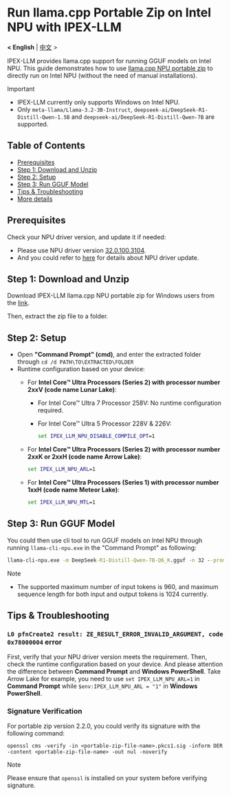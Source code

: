 # Run llama.cpp Portable Zip on Intel NPU with IPEX-LLM
<p>
  <b>< English</b> | <a href='./llama_cpp_npu_portable_zip_quickstart.zh-CN.md'>中文</a> >
</p>

IPEX-LLM provides llama.cpp support for running GGUF models on Intel NPU. This guide demonstrates how to use [llama.cpp NPU portable zip](https://github.com/intel/ipex-llm/releases/tag/v2.2.0-nightly) to directly run on Intel NPU (without the need of manual installations).

> [!IMPORTANT]
> 
> - IPEX-LLM currently only supports Windows on Intel NPU.
> - Only `meta-llama/Llama-3.2-3B-Instruct`, `deepseek-ai/DeepSeek-R1-Distill-Qwen-1.5B` and `deepseek-ai/DeepSeek-R1-Distill-Qwen-7B` are supported.


## Table of Contents
- [Prerequisites](#prerequisites)
- [Step 1: Download and Unzip](#step-1-download-and-unzip)
- [Step 2: Setup](#step-2-setup)
- [Step 3: Run GGUF Model](#step-3-run-gguf-model)
- [Tips & Troubleshooting](#tips--troubleshooting)
- [More details](npu_quickstart.md)


## Prerequisites

Check your NPU driver version, and update it if needed:

- Please use NPU driver version [32.0.100.3104](https://www.intel.com/content/www/us/en/download/794734/838895/intel-npu-driver-windows.html).
- And you could refer to [here](npu_quickstart.md#update-npu-driver) for details about NPU driver update.

## Step 1: Download and Unzip

Download IPEX-LLM llama.cpp NPU portable zip for Windows users from the [link](https://github.com/intel/ipex-llm/releases/tag/v2.2.0-nightly).

Then, extract the zip file to a folder.

## Step 2: Setup

- Open **"Command Prompt" (cmd)**, and enter the extracted folder through `cd /d PATH\TO\EXTRACTED\FOLDER`
- Runtime configuration based on your device:
  - For **Intel Core™ Ultra Processors (Series 2) with processor number 2xxV (code name Lunar Lake)**:

    - For Intel Core™ Ultra 7 Processor 258V:
        No runtime configuration required.

    - For Intel Core™ Ultra 5 Processor 228V & 226V:
        ```cmd
        set IPEX_LLM_NPU_DISABLE_COMPILE_OPT=1
        ```

  - For **Intel Core™ Ultra Processors (Series 2) with processor number 2xxK or 2xxH (code name Arrow Lake)**:
    ```cmd
    set IPEX_LLM_NPU_ARL=1
    ```

  - For **Intel Core™ Ultra Processors (Series 1) with processor number 1xxH (code name Meteor Lake)**:
    ```cmd
    set IPEX_LLM_NPU_MTL=1
    ```

## Step 3: Run GGUF Model

You could then use cli tool to run GGUF models on Intel NPU through running `llama-cli-npu.exe` in the "Command Prompt" as following:

```cmd
llama-cli-npu.exe -m DeepSeek-R1-Distill-Qwen-7B-Q6_K.gguf -n 32 --prompt "What is AI?"
```

> [!Note]
> 
> - The supported maximum number of input tokens is 960, and maximum sequence length for both input and output tokens is 1024 currently.

## Tips & Troubleshooting

### `L0 pfnCreate2 result: ZE_RESULT_ERROR_INVALID_ARGUMENT, code 0x78000004` error

First, verify that your NPU driver version meets the requirement. Then, check the runtime configuration based on your device. And please attention the difference between **Command Prompt** and **Windows PowerShell**. Take Arrow Lake for example, you need to use `set IPEX_LLM_NPU_ARL=1` in **Command Prompt** while `$env:IPEX_LLM_NPU_ARL = "1"` in **Windows PowerShell**.

### Signature Verification

For portable zip version 2.2.0, you could verify its signature with the following command:

```
openssl cms -verify -in <portable-zip-file-name>.pkcs1.sig -inform DER -content <portable-zip-file-name> -out nul -noverify
```

> [!NOTE]
> Please ensure that `openssl` is installed on your system before verifying signature.